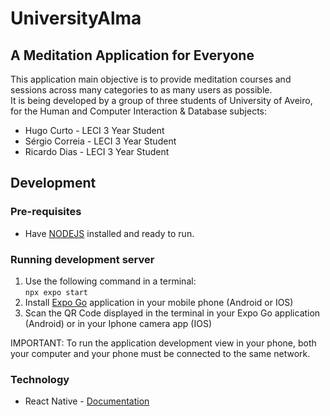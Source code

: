# UniversityAlma

## A Meditation Application for Everyone
This application main objective is to provide meditation courses and sessions across many categories to as many users as possible.  
It is being developed by a group of three students of University of Aveiro, for the Human and Computer Interaction & Database subjects:  
* Hugo Curto - LECI 3 Year Student
* Sérgio Correia - LECI 3 Year Student
* Ricardo Dias - LECI 3 Year Student

## Development

### Pre-requisites
* Have <a href="https://nodejs.org/en" target="_blank">NODEJS</a> installed and ready to run.

### Running development server
1.  Use the following command in a terminal:  
```npx expo start```  
2.  Install <a href="https://expo.dev/go" target="_blank">Expo Go</a> application in your mobile phone (Android or IOS)
3.  Scan the QR Code displayed in the terminal in your Expo Go application (Android) or in your Iphone camera app (IOS)

IMPORTANT: To run the application development view in your phone, both your computer and your phone must be connected to the same network.
### Technology
* React Native - <a href="https://reactnative.dev/docs/getting-started" target="_blank">Documentation</a>